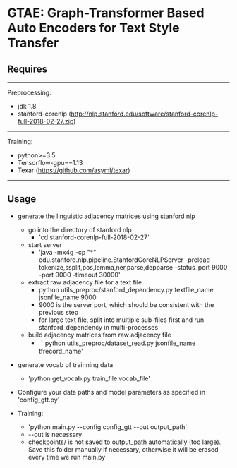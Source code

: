 # GTAE: Graph-Transformer Based Auto Encoders for Text Style Transfer

## Requires

------
Preprocessing:

+ jdk 1.8
+ stanford-corenlp (<http://nlp.stanford.edu/software/stanford-corenlp-full-2018-02-27.zip>)

------
Training:

+ python>=3.5
+ Tensorflow-gpu==1.13
+ Texar (<https://github.com/asyml/texar>)

------

## Usage

+ generate the linguistic adjacency matrices using stanford nlp
  + go into the directory of stanford nlp
    + 'cd stanford-corenlp-full-2018-02-27'
  + start server
    + 'java -mx4g -cp "*" edu.stanford.nlp.pipeline.StanfordCoreNLPServer -preload tokenize,ssplit,pos,lemma,ner,parse,depparse -status_port 9000 -port 9000 -timeout 30000'
  + extract raw adjacency file for a text file
    + python utils_preproc/stanford_dependency.py textfile_name jsonfile_name 9000
    + 9000 is the server port, which should be consistent with the previous step
    + for large text file, split into multiple sub-files first and run stanford_dependency in multi-processes
  + build adjacency matrices from raw adjacency file
    + ＇python utils_preproc/dataset_read.py jsonfile_name tfrecord_name'

+ generate vocab of trainning data
  + 'python get_vocab.py train_file vocab_file'

+ Configure your data paths and model parameters as specified in 'config_gtt.py'

+ Training:
  + 'python main.py --config config_gtt --out output_path'
  + --out is necessary
  + checkpoints/ is not saved to output_path automatically (too large). Save this folder manually if necessary, otherwise it will be erased every time we run main.py

